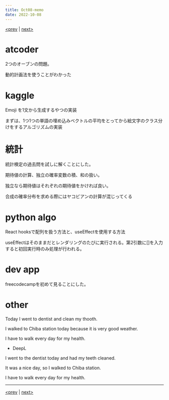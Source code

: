 ```yaml
---
title: Oct08-memo 
date: 2022-10-08 
---
```


[<prev](https://idekworks.github.io/TechnicalMemo/2022/10/07/Oct07.html) | [next>](https://idekworks.github.io/TechnicalMemo/2022/10/09/Oct09.html) 

# atcoder
2つのオーブンの問題。

動的計画法を使うことがわかった

# kaggle
Emoji を1文から生成するやつの実装

まずは、1つ1つの単語の埋め込みベクトルの平均をとってから絵文字のクラス分けをするアルゴリズムの実装

# 統計
統計検定の過去問を試しに解くことにした。

期待値の計算、独立の確率変数の積、和の扱い。

独立なら期待値はそれぞれの期待値をかければ良い。

合成の確率分布を求める際にはヤコビアンの計算が混じってくる

# python algo
React hooksで配列を扱う方法と、useEffectを使用する方法

useEffectはそのままだとレンダリングのたびに実行される。第2引数に[]を入力すると初回実行時のみ処理が行われる。



# dev app
freecodecampを初めて見ることにした。

# other
Today I went to dentist and clean my thooth.

I walked to Chiba station today because it is very good weather.

I have to walk every day for my health.

- DeepL

I went to the dentist today and had my teeth cleaned.

It was a nice day, so I walked to Chiba station.

I have to walk every day for my health.


***

[<prev](https://idekworks.github.io/TechnicalMemo/2022/10/07/Oct07.html) | [next>](https://idekworks.github.io/TechnicalMemo/2022/10/09/Oct09.html)

